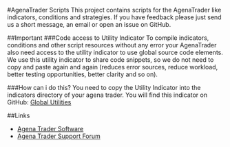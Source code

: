 #AgenaTrader Scripts 
This project contains scripts for the AgenaTrader like indicators, conditions and strategies. If you have feedback please just send us a short message, an email or open an issue on GitHub.

##Important
###Code access to Utility Indicator
To compile indicators, conditions and other script resources without any error your AgenaTrader also need access to the utility indicator to use global source code elements. We use this utility indicator to share code snippets, so we do not need to copy and paste again and again (reduces error sources, reduce workload, better testing opportunities, better clarity and so on).

###How can i do this?
You need to copy the Utility Indicator into the indicators directory of your agena trader. You will find this indicator on GitHub: [Global Utilities](https://github.com/simonpucher/AgenaTrader/blob/master/Utility/GlobalUtilities_Utility.cs)

##Links
- [Agena Trader Software](http://www.tradeescort.com)
- [Agena Trader Support Forum](http://www.tradeescort.com/phpbb_de/)
